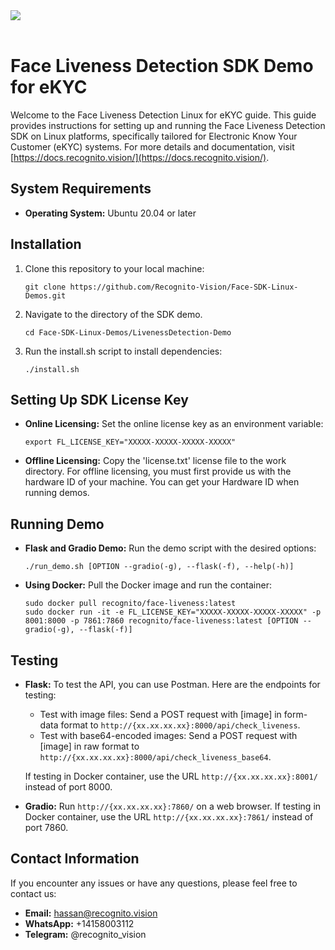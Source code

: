 <a href="https://recognito.vision" style="display: flex; align-items: center;">
    <img src="https://github.com/Recognito-Vision/Face-SDK-Linux-Demos/assets/153883841/b82f5c35-09d0-4064-a252-4bcd14e22407"/>
</a><br/>

# Face Liveness Detection SDK Demo for eKYC

Welcome to the Face Liveness Detection Linux for eKYC guide. This guide provides instructions for setting up and running the Face Liveness Detection SDK on Linux platforms, specifically tailored for Electronic Know Your Customer (eKYC) systems. For more details and documentation, visit [https://docs.recognito.vision/](https://docs.recognito.vision/).

## System Requirements

- **Operating System:** Ubuntu 20.04 or later

## Installation

1. Clone this repository to your local machine:

    ```
    git clone https://github.com/Recognito-Vision/Face-SDK-Linux-Demos.git
    ```

2. Navigate to the directory of the SDK demo.
   ```
   cd Face-SDK-Linux-Demos/LivenessDetection-Demo
   ```

4. Run the install.sh script to install dependencies:

    ```
    ./install.sh
    ```

## Setting Up SDK License Key

- **Online Licensing:**
    Set the online license key as an environment variable:

    ```
    export FL_LICENSE_KEY="XXXXX-XXXXX-XXXXX-XXXXX"
    ```

- **Offline Licensing:**
    Copy the 'license.txt' license file to the work directory. 
    For offline licensing, you must first provide us with the hardware ID of your machine. 
    You can get your Hardware ID when running demos.

## Running Demo

- **Flask and Gradio Demo:**
    Run the demo script with the desired options:

    ```
    ./run_demo.sh [OPTION --gradio(-g), --flask(-f), --help(-h)]
    ```

- **Using Docker:**
    Pull the Docker image and run the container:

    ```
    sudo docker pull recognito/face-liveness:latest
    sudo docker run -it -e FL_LICENSE_KEY="XXXXX-XXXXX-XXXXX-XXXXX" -p 8001:8000 -p 7861:7860 recognito/face-liveness:latest [OPTION --gradio(-g), --flask(-f)]
    ```

## Testing

- **Flask:**
    To test the API, you can use Postman. Here are the endpoints for testing:

    - Test with image files: Send a POST request with [image] in form-data format to `http://{xx.xx.xx.xx}:8000/api/check_liveness`.
    - Test with base64-encoded images: Send a POST request with [image] in raw format to `http://{xx.xx.xx.xx}:8000/api/check_liveness_base64`.
    
    If testing in Docker container, use the URL `http://{xx.xx.xx.xx}:8001/` instead of port 8000.

- **Gradio:**
    Run `http://{xx.xx.xx.xx}:7860/` on a web browser. If testing in Docker container, use the URL `http://{xx.xx.xx.xx}:7861/` instead of port 7860.

## Contact Information

If you encounter any issues or have any questions, please feel free to contact us:

- **Email:** hassan@recognito.vision
- **WhatsApp:** +14158003112
- **Telegram:** @recognito_vision

